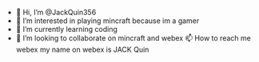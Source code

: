- 👋 Hi, I’m @JackQuin356
- 👀 I’m interested in playing mincraft because im a gamer
- 🌱 I’m currently learning coding
- 💞️ I’m looking to collaborate on mincraft and webex
 📫 How to reach me webex my name on webex is JACK Quin
